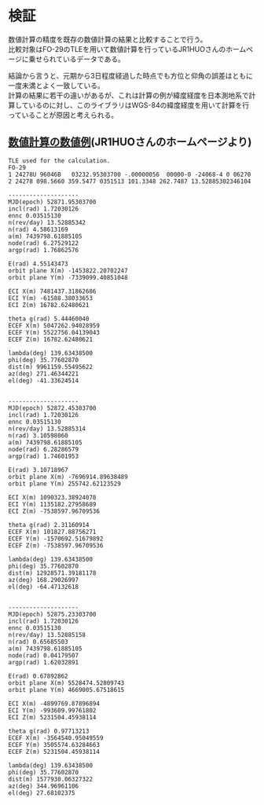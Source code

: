 ﻿検証
====
数値計算の精度を既存の数値計算の結果と比較することで行う。<br>
比較対象はFO-29のTLEを用いて数値計算を行っているJR1HUOさんのホームページに乗せられているデータである。<br>

結論から言うと、元期から3日程度経過した時点でも方位と仰角の誤差はともに一度未満とよく一致している。<br>
計算の結果に若干の違いがあるが、これは計算の例が緯度経度を日本測地系で計算しているのに対し、このライブラリはWGS-84の緯度経度を用いて計算を行っていることが原因と考えられる。

[数値計算の数値例](http://jr1huo.my.coocan.jp/jr1huo_calsat32/Calsat32Sample.htm)(JR1HUOさんのホームページより)<br>
----
```
TLE used for the calculation.
FO-29
1 24278U 96046B   03232.95303700 -.00000056  00000-0 -24068-4 0 06270
2 24278 098.5660 359.5477 0351513 101.3348 262.7487 13.52885302346104

--------------------
MJD(epoch) 52871.95303700
incl(rad) 1.72030126
ennc 0.03515130
n(rev/day) 13.52885342
n(rad) 4.58613169
a(m) 7439798.61885105
node(rad) 6.27529122
argp(rad) 1.76862576

E(rad) 4.55143473
orbit plane X(m) -1453822.20702247
orbit plane Y(m) -7339099.40851048

ECI X(m) 7481437.31862686
ECI Y(m) -61588.38033653
ECI Z(m) 16782.62480621

theta g(rad) 5.44460040
ECEF X(m) 5047262.94028959
ECEF Y(m) 5522756.04139043
ECEF Z(m) 16782.62480621

lambda(deg) 139.63438500
phi(deg) 35.77602870
dist(m) 9961159.55495622
az(deg) 271.46344221
el(deg) -41.33624514


--------------------
MJD(epoch) 52872.45303700
incl(rad) 1.72030126
ennc 0.03515130
n(rev/day) 13.52885314
n(rad) 3.10598060
a(m) 7439798.61885105
node(rad) 6.28286579
argp(rad) 1.74601953

E(rad) 3.10718967
orbit plane X(m) -7696914.89638489
orbit plane Y(m) 255742.62123529

ECI X(m) 1090323.38924078
ECI Y(m) 1135182.27958689
ECI Z(m) -7538597.96709536

theta g(rad) 2.31160914
ECEF X(m) 101827.88756271
ECEF Y(m) -1570692.51679892
ECEF Z(m) -7538597.96709536

lambda(deg) 139.63438500
phi(deg) 35.77602870
dist(m) 12928571.39181178
az(deg) 168.29026997
el(deg) -64.47132618


--------------------
MJD(epoch) 52875.23303700
incl(rad) 1.72030126
ennc 0.03515130
n(rev/day) 13.52885158
n(rad) 0.65685503
a(m) 7439798.61885105
node(rad) 0.04179507
argp(rad) 1.62032891

E(rad) 0.67892862
orbit plane X(m) 5528474.52809743
orbit plane Y(m) 4669005.67518615

ECI X(m) -4899769.87896894
ECI Y(m) -993609.99761802
ECI Z(m) 5231504.45938114

theta g(rad) 0.97713213
ECEF X(m) -3564540.95049559
ECEF Y(m) 3505574.63284663
ECEF Z(m) 5231504.45938114

lambda(deg) 139.63438500
phi(deg) 35.77602870
dist(m) 1577930.06327322
az(deg) 344.96961106
el(deg) 27.68102375
```
